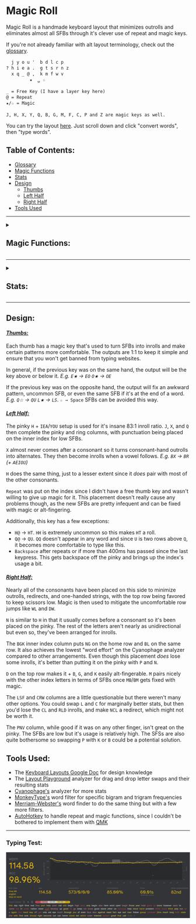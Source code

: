 # Magic Roll
Magic Roll is a handmade keyboard layout that minimizes outrolls and eliminates almost all SFBs through it's clever use of repeat and magic keys.

If you're not already familiar with alt layout terminology, check out the [glossary](glossary.md).
```
  j y o u '  b d l c p 
? h i e a .  g t s r n z
  x q _ @ ,  k m f w v
         ★  ␣ ☆

_ = Free Key (I have a layer key here)
@ = Repeat
★/☆ = Magic

J, H, X, Y, Q, B, G, M, F, C, P and Z are magic keys as well.
```
You can try the layout [here](https://keyboard-layout-try-out.pages.dev/?l0r0=q+w+e+r+t++y+u+i+o+p&l0r1=a+s+d+f+g++h+j+k+l+%3B+%27&l0r2=z+x+c+v+b++n+m+%2C+.+%2F&l1r0=j+y+o+u+%27++k+d+l+c+p&l1r1=h+i+e+a+.++g+t+s+r+n+z&l1r2=x+q+++++%2C++b+m+f+w+v&z=z). Just scroll down and click "convert words", then "type words".
## Table of Contents:
- [Glossary](glossary.md)
- [Magic Functions](#magic-functions)
- [Stats](#stats)
- [Design](#design)
  - [Thumbs](#thumbs)
  - [Left Half](#left-half)
  - [Right Half](#right-half)
- [Tools Used](#tools-used)
---

<details>
  <summary><h2>Magic Functions:</h2></summary>

```
★:          ☆:          B:            G:          J:          P:          Q:          X:
--------     --------    ---------     --------    --------    --------    --------    --------
★ → Shift   --------     CB → CK      CG → CH     MJ → MM     BP → BV     @Q → @U     @X → @A
☆★ → ␣     ★☆ → U      SB → SW      PG → PH     RJ → RV     DP → DV     BQ → BM     BX → BR
.★ → ."     .☆ → ..     --------      SG → SC     SJ → SS                LQ → LF     CX → CR
,★ → ,"     --------                  TG → TC     TJ → TG                 WQ → WB     DX → DW
?★ → ?"     --------    C:                        WJ → WN                 XQ → XR     FX → FL
!★ → !"     --------    --------                                                      GX → GR
@★ → @"     --------    SC → SF       M:                                              KX → KT
"★ → "A     --------    --------      --------                                        LX → LV
(★ → (A     --------                  FM → FL                                         MX → MB
A★ → AU     A☆ → A.     F:           --------                                         M☆X → MPR
B★ → BT     --------    -------                                                       PX → PR
--------    C☆ → CC     VF → VL       H:                                              RX → RP
--------    D☆ → DM     WF → WL       --------                                        R☆X → RCL
E★ → EO     E☆ → EY                  BH → BL                                         SX → SP 
--------    F☆ → FL                   DH → DR                                         TX → TW 
--------    G☆ → GM                   FH → FR                                         WX → WR 
H★ → H?     H☆ → HH                  GH → GL                                         -------- 
I★ → IQ     I☆ → IY                  KH → KN                                          
--------    J☆ → JO                   LH → LL                                         Y:
K★ → KG     --------                  MH → MP                                         --------
L★ → LS     L☆ → LS                  M☆H → MPL                                       JY → JI
M★ → MP     M☆ → MP                  RH → RR                                         --------
N★ → NP     N☆ → NV                                                                   
O★ → OE     O☆ → OX                                                                   Z:
P★ → PV     P☆ → PN                                                                   --------
Q★ → QI     Q☆ → QU                                                                   DZ → DT
R★ → RC     R☆ → RC                                                                   GZ → GT
--------    S☆ → SL                                                                    LZ → LW 
--------    T☆ → TR                                                                    MZ → MT 
U★ → UA     U☆ → U,                                                                   RZ → RW
V★ → VP     V☆ → VV                                                                   TZ → TM
X★ → XI     X☆ → XH                                                                   
Y★ → YI                                                                        
```
</details>

---
<details>
  <summary><h2>Stats:</h2></summary>
Without repeat or magic unless specified.

**[Layout Playground](https://oxey.dev/playground/index.html "Layout Playground"):**
![without repeat](images/without%20repeat.jpg)
**[Layout Playground](https://oxey.dev/playground/index.html "Layout Playground")** (With Repeat):
![repeat](images/repeat.jpg)
**[Cyanophage](https://cyanophage.github.io/playground.html?layout=jyou%27bdlcp-hiea.gtsrnzxq%5C%3D%2Ckmfwv%2F%3B&mode=ergo&lan=english "View on Cyanophage"):**
![cyanophage](images/cyanophage.jpg)
**[KeySolve](https://luminespire.github.io/keysolve-web/ "Keysolve"):**
![keysolve](images/keysolve.jpg)

</details>

---

## Design:
#### <ins>*Thumbs:*
Each thumb has a magic key that's used to turn SFBs into inrolls and make certain patterns more comfortable. The outputs are 1:1 to keep it simple and ensure that you won't get banned from typing websites.

In general, if the previous key was on the same hand, the output will be the key above or below it. *E.g. `E★` → `EO` `O★` → `OE`*

If the previous key was on the opposite hand, the output will fix an awkward pattern, uncommon SFB, or even the same SFB if it's at the end of a word. *E.g. `Q☆` → `QU` `L★` → `LS`*. `☆ → Space` SFBs can be avoided this way.

#### <ins>*Left Half:*
The pinky `H` + `IEA`/`YOU` setup is used for it's insane 83:1 inroll ratio. `J`, `X`, and `Q` then complete the pinky and ring columns, with punctuation being placed on the inner index for low SFBs. 

`X` almost never comes after a consonant so it turns consonant-hand outrolls into alternates. They then become inrolls when a vowel follows. *E.g. `BX` → `BR` (+ `AEIOU`)*

`H` does the same thing, just to a lesser extent since it *does* pair with most of the other consonants.

`Repeat` was put on the index since I didn't have a free thumb key and wasn't willing to give up magic for it. This placement doesn't really cause any problems though, as the new SFBs are pretty infequent and can be fixed with magic or alt-fingering. 

Additionally, this key has a few exceptions:
- `H@` → `HT`. `HH` is extremely uncommon so this makes `HT` a roll.
- `Q@` → `QU`. `QQ` doesn't appear in any word and since `U` is two rows above `Q`, it becomes more comfortable to type like this.
- `Backspace` after repeats or if more than 400ms has passed since the last keypress. This gets backspace off the pinky and brings up the index's usage a bit.

#### <ins>*Right Half:*
Nearly all of the consonants have been placed on this side to minimize outrolls, redirects, and one-handed strings, with the top row being favored to keep scissors low. Magic is then used to mitigate the uncomfortable row jumps like `WL` and `DW`.

`N` is similar to `H` in that it usually comes before a consonant so it's been placed on the pinky. The rest of the letters aren't nearly as unidirectional but even so, they've been arranged for inrolls.

The `BGK` inner index column puts `NG` on the home row and `BL` on the same row. It also achieves the lowest "word effort" on the Cyanophage analyzer compared to other arrangements. Even though this placement *does* lose some inrolls, it's better than putting it on the pinky with `P` and `N`.

`D` on the top row makes it + `B`, `G`, and `K` easily alt-fingerable. `M` pairs nicely with the other index letters in terms of SFBs once `MB`/`BM` gets fixed with magic.

The `LSF` and `CRW` columns are a little questionable but there weren't many other options. You could swap `L` and `C` for marginally better stats, but then you'd lose the `CL` and `RLD` inrolls, and make `NCL` a redirect, which might not be worth it.

The `PNV` column, while good if it was on any other finger, isn't great on the pinky. The SFBs are low but it's usage is relatively high. The SFSs are also quite bothersome so swapping `P` with `K` or `B` could be a potential solution.

## Tools Used:
- The [Keyboard Layouts Google Doc](https://docs.google.com/document/d/1W0jhfqJI2ueJ2FNseR4YAFpNfsUM-_FlREHbpNGmC2o "Keyboard Layouts Google Doc") for design knowledge
- The [Layout Playground](https://oxey.dev/playground/index.html "Layout Playground") analyzer for drag and drop letter swaps and their resulting stats
- [Cyanophage's](https://cyanophage.github.io "Cyanophage Analyzer") analyzer for more stats
- [MonkeyType's](https://monkeytype.com "MonkeyType") word filter for specific bigram and trigram frequencies
- [Merriam-Webster's](https://www.merriam-webster.com/wordfinder "Merriam-Webster Word Finder") word finder to do the same thing but with a few more filters.
- [AutoHotkey](https://www.autohotkey.com "AutoHotkey's Website") to handle repeat and magic functions, since I couldn't be bothered to implement them with [QMK](https://docs.qmk.fm/features/repeat_key "QMK Repeat/Magic Documentation")
---
### Typing Test:
![typing test](images/typing%20test.jpg)
